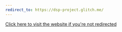 ```yaml
---
redirect_to: https://dsp-project.glitch.me/
---
```

[Click here to visit the website if you're not redirected](https://dsp-project.glitch.me/)
